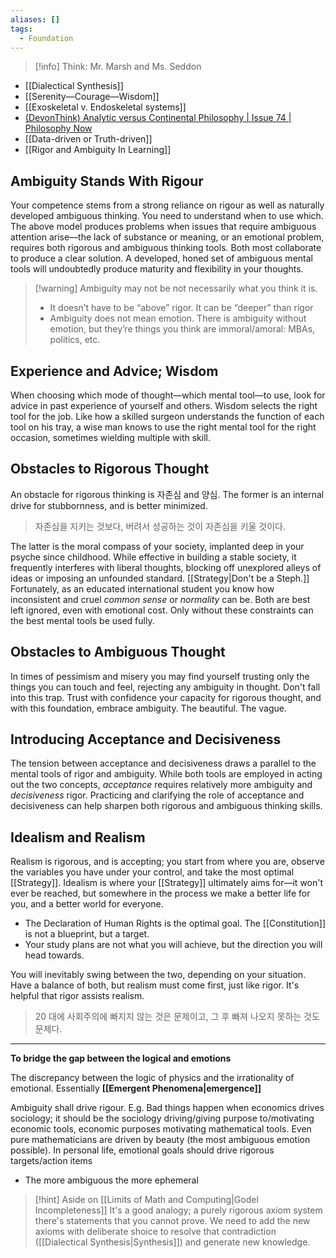 ```yaml
---
aliases: []
tags:
  - Foundation
---
```


> [!info] Think: Mr. Marsh and Ms. Seddon

- [[Dialectical Synthesis]]
- [[Serenity—Courage—Wisdom]]
- [[Exoskeletal v. Endoskeletal systems]]
- [(DevonThink) Analytic versus Continental Philosophy | Issue 74 | Philosophy Now](x-devonthink-item://F10B0B50-56A4-423E-A9F6-8D0F2721368B)
- [[Data-driven or Truth-driven]]
- [[Rigor and Ambiguity In Learning]]

## Ambiguity Stands With Rigour

Your competence stems from a strong reliance on rigour as well as naturally developed ambiguous thinking. You need to understand when to use which.
The above model produces problems when issues that require ambiguous attention arise—the lack of substance or meaning, or an emotional problem, requires both rigorous and ambiguous thinking tools. Both most collaborate to produce a clear solution. A developed, honed set of ambiguous mental tools will undoubtedly produce maturity and flexibility in your thoughts.

> [!warning] Ambiguity may not be not necessarily what you think it is.
> - It doesn’t have to be “above” rigor. It can be “deeper” than rigor
> - Ambiguity does not mean emotion. There is ambiguity without emotion, but they’re things you think are immoral/amoral: MBAs, politics, etc.


## Experience and Advice; Wisdom

When choosing which mode of thought—which mental tool—to use, look for advice in past experience of yourself and others. Wisdom selects the right tool for the job. Like how a skilled surgeon understands the function of each tool on his tray, a wise man knows to use the right mental tool for the right occasion, sometimes wielding multiple with skill.

## Obstacles to Rigorous Thought

An obstacle for rigorous thinking is 자존심 and 양심. The former is an internal drive for stubbornness, and is better minimized.

> 자존심을 지키는 것보다, 버려서 성공하는 것이 자존심을 키울 것이다.

The latter is the moral compass of your society, implanted deep in your psyche since childhood. While effective in building a stable society, it frequently interferes with liberal thoughts, blocking off unexplored alleys of ideas or imposing an unfounded standard. [[Strategy|Don't be a Steph.]] Fortunately, as an educated international student you know how inconsistent and cruel _common sense_ or _normality_ can be. Both are best left ignored, even with emotional cost. Only without these constraints can the best mental tools be used fully.

## Obstacles to Ambiguous Thought

In times of pessimism and misery you may find yourself trusting only the things you can touch and feel, rejecting any ambiguity in thought. Don't fall into this trap. Trust with confidence your capacity for rigorous thought, and with this foundation, embrace ambiguity. The beautiful. The vague.

## Introducing Acceptance and Decisiveness

The tension between acceptance and decisiveness draws a parallel to the mental tools of rigor and ambiguity. While both tools are employed in acting out the two concepts, _acceptance_ requires relatively more ambiguity and _decisiveness_ rigor. Practicing and clarifying the role of acceptance and decisiveness can help sharpen both rigorous and ambiguous thinking skills.

## Idealism and Realism

Realism is rigorous, and is accepting; you start from where you are, observe the variables you have under your control, and take the most optimal [[Strategy]]. Idealism is where your [[Strategy]] ultimately aims for—it won't ever be reached, but somewhere in the process we make a better life for you, and a better world for everyone.

- The Declaration of Human Rights is the optimal goal. The [[Constitution]] is not a blueprint, but a target.
- Your study plans are not what you will achieve, but the direction you will head towards.

You will inevitably swing between the two, depending on your situation. Have a balance of both, but realism must come first, just like rigor. It's helpful that rigor assists realism.

> 20 대에 사회주의에 빠지지 않는 것은 문제이고, 그 후 빠져 나오지 못하는 것도 문제다.

---

**To bridge the gap between the logical and emotions**

The discrepancy between the logic of physics and the irrationality of emotional. Essentially **[[Emergent Phenomena|emergence]]**

Ambiguity shall drive rigour. E.g. Bad things happen when economics drives sociology; it should be the sociology driving/giving purpose to/motivating economic tools, economic purposes motivating mathematical tools. Even pure mathematicians are driven by beauty (the most ambiguous emotion possible).
In personal life, emotional goals should drive rigorous targets/action items

- The more ambiguous the more ephemeral
> [!hint] Aside on [[Limits of Math and Computing|Godel Incompleteness]]
> It's a good analogy; a purely rigorous axiom system there's statements that you cannot prove. We need to add the new axioms with deliberate shoice to resolve that contradiction ([[Dialectical Synthesis|Synthesis]]) and generate new knowledge.
